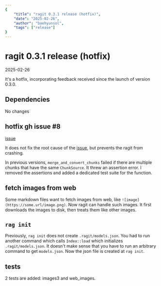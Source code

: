 ```yaml
---
{
    "title": "ragit 0.3.1 release (hotfix)",
    "date": "2025-02-26",
    "author": "baehyunsol",
    "tags": ["release"]
}
---
```


# ragit 0.3.1 release (hotfix)

2025-02-26

It's a hotfix, incorporating feedback received since the launch of version 0.3.0.

## Dependencies

No changes

## hotfix gh issue #8

[issue]

It does not fix the root cause of the [issue], but prevents the ragit from crashing.

In previous versions, `merge_and_convert_chunks` failed if there are multiple chunks that have the same `ChunkSource`. It threw an assertion error. I removed the assertions and added a dedicated test suite for the function.

[issue]: https://github.com/baehyunsol/ragit/issues/8

## fetch images from web

Some markdown files want to fetch images from web, like `![image](https://some.url/image.png)`. Now ragit can handle such images. It first downloads the images to disk, then treats them like other images.

## `rag init`

Previously, `rag init` does not create `.ragit/models.json`. You had to run another command which calls `Index::load` which initializes `.ragit/models.json`. It doesn't make sense that you have to run an arbitrary command to get `models.json`. Now the json file is created at `rag init`.

## tests

2 tests are added: images3 and web_images.
